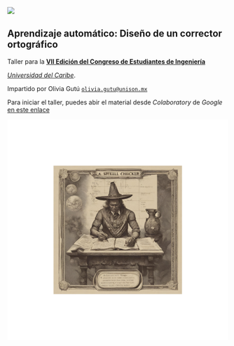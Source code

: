 ![](http://congresoingenierias.unicaribe.mx/img/logo_ucaribe.svg)


## Aprendizaje automático: Diseño de un corrector ortográfico

Taller para la [**VII Edición  del  Congreso  de  Estudiantes  de  Ingeniería**](http://congresoingenierias.unicaribe.mx/index#inicio) 

[*Universidad  del  Caribe*](http://unicaribe.mx). 

Impartido por Olivia Gutú [`olivia.gutu@unison.mx`](olivia.gutu@unison.m)

Para iniciar el taller, puedes abir el material desde *Colaboratory* de *Google* [en este enlace](https://colab.research.google.com/github/mcd-unison/corrector-ortografico/blob/main/Taller.ipynb)

![](3.png)
